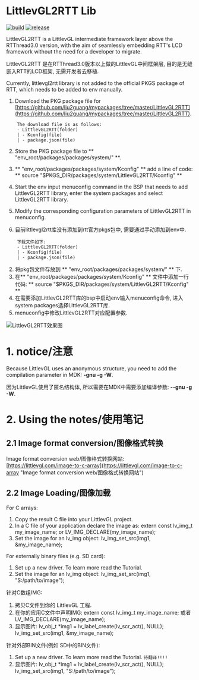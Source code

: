 # LittlevGL2RTT Lib #

[![build](https://img.shields.io/badge/build-passing-brightgreen.svg)](https://github.com/liu2guang/LittlevGL2RTT)
[![release](https://img.shields.io/badge/Release-TestInProcess-orange.svg)](https://github.com/liu2guang/LittlevGL2RTT/releases)

LittlevGL2RTT is a LittlevGL intermediate framework layer above the RTThread3.0 version, with the aim of seamlessly embedding RTT's LCD framework without the need for a developer to migrate.

LittlevGL2RTT 是在RTThread3.0版本以上做的LittlevGL中间框架层, 目的是无缝嵌入RTT的LCD框架, 无需开发者去移植. 

Currently, littlevgl2rtt library is not added to the official PKGS package of RTT, which needs to be added to env manually. 
1. Download the PKG package file for [https://github.com/liu2guang/mypackages/tree/master/LittlevGL2RTT](https://github.com/liu2guang/mypackages/tree/master/LittlevGL2RTT).
~~~
	The download file is as follows: 
	- LittlevGL2RTT(folder)
	| - Kconfig(file)
	| - package.json(file)
~~~
2. Store the PKG package file to ** "env_root/packages/packages/system/" **. 
3. ** "env_root/packages/packages/system/Kconfig" ** add a line of code: ** source "$PKGS_DIR/packages/system/LittlevGL2RTT/Kconfig" ** 
4. Start the env input menuconfig command in the BSP that needs to add LittlevGL2RTT library, enter the system packages and select LittlevGL2RTT library.
5. Modify the corresponding configuration parameters of LittlevGL2RTT in menuconfig.

1. 目前littlevgl2rtt库没有添加到rtt官方pkgs包中, 需要通过手动添加到env中.
~~~
	下载文件如下: 
	- LittlevGL2RTT(folder)
	| - Kconfig(file)
	| - package.json(file)
~~~
2. 将pkg包文件存放到 ** "env_root/packages/packages/system/" ** 下. 
3. 在** "env_root/packages/packages/system/Kconfig" ** 文件中添加一行代码:  ** source "$PKGS_DIR/packages/system/LittlevGL2RTT/Kconfig" ** 
4. 在需要添加LittlevGL2RTT库的bsp中启动env输入menuconfig命令, 进入system packages选择LittlevGL2RTT库. 
5. menuconfig中修改LittlevGL2RTT对应配置参数.

![LittlevGL2RTT效果图](https://i.imgur.com/NBtHZma.jpg) 

# 1. notice/注意

Because LittlevGL uses an anonymous structure, you need to add the compilation parameter in MDK: **-gnu -g -W**.

因为LittlevGL使用了匿名结构体, 所以需要在MDK中需要添加编译参数: **--gnu -g -W**. 

# 2. Using the notes/使用笔记 

## 2.1 Image format conversion/图像格式转换 

Image format conversion web/图像格式转换网站: [https://littlevgl.com/image-to-c-array](https://littlevgl.com/image-to-c-array "Image format conversion web/图像格式转换网站")

## 2.2 Image Loading/图像加载

For C arrays: 
1. Copy the result C file into your LittlevGL project.
2. In a C file of your application declare the image as: extern const lv_img_t my_image_name; or LV_IMG_DECLARE(my_image_name);
3. Set the image for an lv_img object: lv_img_set_src(img1, &my_image_name);

For externally binary files (e.g. SD card): 
1. Set up a new driver. To learn more read the Tutorial.
2. Set the image for an lv_img object: lv_img_set_src(img1, "S:/path/to/image");

针对C数组IMG: 
1. 拷贝C文件到你的 LittlevGL 工程. 
2. 在你的应用C文件中声明IMG: extern const lv_img_t my_image_name; 或者LV_IMG_DECLARE(my_image_name); 
3. 显示图片: lv_obj_t *img1 = lv_label_create(lv_scr_act(), NULL); lv_img_set_src(img1, &my_image_name);

针对外部BIN文件(例如 SD中的BIN文件): 
1. Set up a new driver. To learn more read the Tutorial. `待翻译!!!!` 
2. 显示图片: lv_obj_t *img1 = lv_label_create(lv_scr_act(), NULL); lv_img_set_src(img1, "S:/path/to/image"); 

